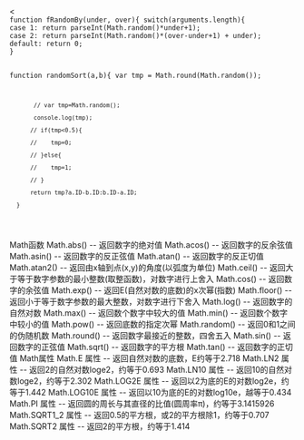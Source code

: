 <p>
  <<code>
function fRandomBy(under, over){ switch(arguments.length){ 
case 1: return parseInt(Math.random()*under+1); 
case 2: return parseInt(Math.random()*(over-under+1) + under); 
default: return 0; 
} 

function randomSort(a,b){
           var tmp = Math.round(Math.random());

           // var tmp=Math.random();

           console.log(tmp);

          // if(tmp<0.5){

          //    tmp=0;

          // }else{

          //    tmp=1;

          // }

          return tmp?a.ID-b.ID:b.ID-a.ID;

      }
  </code>
</p>



Math函数 
Math.abs() -- 返回数字的绝对值
Math.acos() -- 返回数字的反余弦值 
Math.asin() -- 返回数字的反正弦值 
Math.atan() -- 返回数字的反正切值 
Math.atan2() -- 返回由x轴到点(x,y)的角度(以弧度为单位)
Math.ceil() -- 返回大于等于数字参数的最小整数(取整函数)，对数字进行上舍入 
Math.cos() -- 返回数字的余弦值 
Math.exp() -- 返回E(自然对数的底数)的x次幂(指数) 
Math.floor() -- 返回小于等于数字参数的最大整数，对数字进行下舍入 
Math.log() -- 返回数字的自然对数 Math.max() -- 返回数个数字中较大的值 
Math.min() -- 返回数个数字中较小的值 
Math.pow() -- 返回底数的指定次幂
Math.random() -- 返回0和1之间的伪随机数
Math.round() -- 返回数字最接近的整数，四舍五入
Math.sin() -- 返回数字的正弦值
Math.sqrt() -- 返回数字的平方根 
Math.tan() -- 返回数字的正切值 Math属性 
Math.E 属性 -- 返回自然对数的底数，E约等于2.718
Math.LN2 属性 -- 返回2的自然对数loge2，约等于0.693
Math.LN10 属性 -- 返回10的自然对数loge2，约等于2.302
Math.LOG2E 属性 -- 返回以2为底的E的对数log2e，约等于1.442
Math.LOG10E 属性 -- 返回以10为底的E的对数log10e，越等于0.434
Math.PI 属性 -- 返回圆的周长与其直径的比值(圆周率π)，约等于3.1415926
Math.SQRT1_2 属性 -- 返回0.5的平方根，或2的平方根除1，约等于0.707
Math.SQRT2 属性 -- 返回2的平方根，约等于1.414

